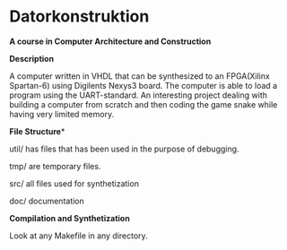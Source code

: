 # Datorkonstruktion
**A course in Computer Architecture and Construction**

**Description**

A computer written in VHDL that can be synthesized to an FPGA(Xilinx Spartan-6) using Digilents Nexys3 board. The computer is able to load a program using the UART-standard. An interesting project dealing with building a computer from scratch and then coding the game snake while having very limited memory.

**File Structure***

util/ has files that has been used in the purpose of debugging.

tmp/ are temporary files.

src/ all files used for synthetization

doc/ documentation

**Compilation and Synthetization**

Look at any Makefile in any directory.



